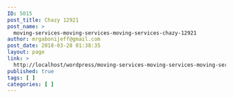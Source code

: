 ```yaml
---
ID: 5015
post_title: Chazy 12921
post_name: >
  moving-services-moving-services-moving-services-chazy-12921
author: mrgabonijeff@gmail.com
post_date: 2018-03-28 01:38:35
layout: page
link: >
  http://localhost/wordpress/moving-services-moving-services-moving-services-chazy-12921/
published: true
tags: [ ]
categories: [ ]
---
```


